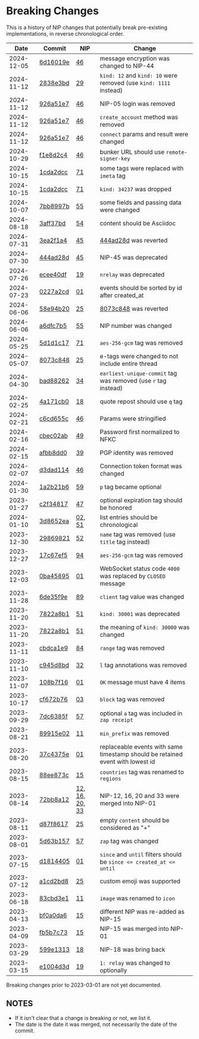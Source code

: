 # Breaking Changes

This is a history of NIP changes that potentially break pre-existing implementations, in
reverse chronological order.

| Date        | Commit    | NIP      | Change |
| ----------- | --------- | -------- | ------ |
| 2024-12-05  | [6d16019e](https://github.com/nostr-protocol/nips/commit/6d16019e) | [46](46.md) | message encryption was changed to NIP-44 |
| 2024-11-12  | [2838e3bd](https://github.com/nostr-protocol/nips/commit/2838e3bd) | [29](29.md) | `kind: 12` and `kind: 10` were removed (use `kind: 1111` instead) |
| 2024-11-12  | [926a51e7](https://github.com/nostr-protocol/nips/commit/926a51e7) | [46](46.md) | NIP-05 login was removed |
| 2024-11-12  | [926a51e7](https://github.com/nostr-protocol/nips/commit/926a51e7) | [46](46.md) | `create_account` method was removed |
| 2024-11-12  | [926a51e7](https://github.com/nostr-protocol/nips/commit/926a51e7) | [46](46.md) | `connect` params and result were changed |
| 2024-10-29  | [f1e8d2c4](https://github.com/nostr-protocol/nips/commit/f1e8d2c4) | [46](46.md) | bunker URL should use `remote-signer-key` |
| 2024-10-15  | [1cda2dcc](https://github.com/nostr-protocol/nips/commit/1cda2dcc) | [71](71.md) | some tags were replaced with `imeta` tag |
| 2024-10-15  | [1cda2dcc](https://github.com/nostr-protocol/nips/commit/1cda2dcc) | [71](71.md) | `kind: 34237` was dropped |
| 2024-10-07  | [7bb8997b](https://github.com/nostr-protocol/nips/commit/7bb8997b) | [55](55.md) | some fields and passing data were changed |
| 2024-08-18  | [3aff37bd](https://github.com/nostr-protocol/nips/commit/3aff37bd) | [54](54.md) | content should be Asciidoc |
| 2024-07-31  | [3ea2f1a4](https://github.com/nostr-protocol/nips/commit/3ea2f1a4) | [45](45.md) | [444ad28d](https://github.com/nostr-protocol/nips/commit/444ad28d) was reverted |
| 2024-07-30  | [444ad28d](https://github.com/nostr-protocol/nips/commit/444ad28d) | [45](45.md) | NIP-45 was deprecated |
| 2024-07-26  | [ecee40df](https://github.com/nostr-protocol/nips/commit/ecee40df) | [19](19.md) | `nrelay` was deprecated |
| 2024-07-23  | [0227a2cd](https://github.com/nostr-protocol/nips/commit/0227a2cd) | [01](01.md) | events should be sorted by id after created_at |
| 2024-06-06  | [58e94b20](https://github.com/nostr-protocol/nips/commit/58e94b20) | [25](25.md) | [8073c848](https://github.com/nostr-protocol/nips/commit/8073c848) was reverted |
| 2024-06-06  | [a6dfc7b5](https://github.com/nostr-protocol/nips/commit/a6dfc7b5) | [55](55.md) | NIP number was changed |
| 2024-05-25  | [5d1d1c17](https://github.com/nostr-protocol/nips/commit/5d1d1c17) | [71](71.md) | `aes-256-gcm` tag was removed |
| 2024-05-07  | [8073c848](https://github.com/nostr-protocol/nips/commit/8073c848) | [25](25.md) | e-tags were changed to not include entire thread |
| 2024-04-30  | [bad88262](https://github.com/nostr-protocol/nips/commit/bad88262) | [34](34.md) | `earliest-unique-commit` tag was removed (use `r` tag instead) |
| 2024-02-25  | [4a171cb0](https://github.com/nostr-protocol/nips/commit/4a171cb0) | [18](18.md) | quote repost should use `q` tag |
| 2024-02-21  | [c6cd655c](https://github.com/nostr-protocol/nips/commit/c6cd655c) | [46](46.md) | Params were stringified |
| 2024-02-16  | [cbec02ab](https://github.com/nostr-protocol/nips/commit/cbec02ab) | [49](49.md) | Password first normalized to NFKC |
| 2024-02-15  | [afbb8dd0](https://github.com/nostr-protocol/nips/commit/afbb8dd0) | [39](39.md) | PGP identity was removed |
| 2024-02-07  | [d3dad114](https://github.com/nostr-protocol/nips/commit/d3dad114) | [46](46.md) | Connection token format was changed |
| 2024-01-30  | [1a2b21b6](https://github.com/nostr-protocol/nips/commit/1a2b21b6) | [59](59.md) | `p` tag became optional |
| 2023-01-27  | [c2f34817](https://github.com/nostr-protocol/nips/commit/c2f34817) | [47](47.md) | optional expiration tag should be honored |
| 2024-01-10  | [3d8652ea](https://github.com/nostr-protocol/nips/commit/3d8652ea) | [02](02.md), [51](51.md) | list entries should be chronological |
| 2023-12-30  | [29869821](https://github.com/nostr-protocol/nips/commit/29869821) | [52](52.md) | `name` tag was removed (use `title` tag instead) |
| 2023-12-27  | [17c67ef5](https://github.com/nostr-protocol/nips/commit/17c67ef5) | [94](94.md) | `aes-256-gcm` tag was removed |
| 2023-12-03  | [0ba45895](https://github.com/nostr-protocol/nips/commit/0ba45895) | [01](01.md) | WebSocket status code `4000` was replaced by `CLOSED` message |
| 2023-11-28  | [6de35f9e](https://github.com/nostr-protocol/nips/commit/6de35f9e) | [89](89.md) | `client` tag value was changed |
| 2023-11-20  | [7822a8b1](https://github.com/nostr-protocol/nips/commit/7822a8b1) | [51](51.md) | `kind: 30001` was deprecated |
| 2023-11-20  | [7822a8b1](https://github.com/nostr-protocol/nips/commit/7822a8b1) | [51](51.md) | the meaning of `kind: 30000` was changed |
| 2023-11-11  | [cbdca1e9](https://github.com/nostr-protocol/nips/commit/cbdca1e9) | [84](84.md) | `range` tag was removed |
| 2023-11-10  | [c945d8bd](https://github.com/nostr-protocol/nips/commit/c945d8bd) | [32](32.md) | `l` tag annotations was removed |
| 2023-11-07  | [108b7f16](https://github.com/nostr-protocol/nips/commit/108b7f16) | [01](01.md) | `OK` message must have 4 items |
| 2023-10-17  | [cf672b76](https://github.com/nostr-protocol/nips/commit/cf672b76) | [03](03.md) | `block` tag was removed |
| 2023-09-29  | [7dc6385f](https://github.com/nostr-protocol/nips/commit/7dc6385f) | [57](57.md) | optional `a` tag was included in `zap receipt` |
| 2023-08-21  | [89915e02](https://github.com/nostr-protocol/nips/commit/89915e02) | [11](11.md) | `min_prefix` was removed |
| 2023-08-20  | [37c4375e](https://github.com/nostr-protocol/nips/commit/37c4375e) | [01](01.md) | replaceable events with same timestamp should be retained event with lowest id |
| 2023-08-15  | [88ee873c](https://github.com/nostr-protocol/nips/commit/88ee873c) | [15](15.md) | `countries` tag was renamed to `regions` |
| 2023-08-14  | [72bb8a12](https://github.com/nostr-protocol/nips/commit/72bb8a12) | [12](12.md), [16](16.md), [20](20.md), [33](33.md) | NIP-12, 16, 20 and 33 were merged into NIP-01 |
| 2023-08-11  | [d87f8617](https://github.com/nostr-protocol/nips/commit/d87f8617) | [25](25.md) | empty `content` should be considered as "+" |
| 2023-08-01  | [5d63b157](https://github.com/nostr-protocol/nips/commit/5d63b157) | [57](57.md) | `zap` tag was changed |
| 2023-07-15  | [d1814405](https://github.com/nostr-protocol/nips/commit/d1814405) | [01](01.md) | `since` and `until` filters should be `since <= created_at <= until` |
| 2023-07-12  | [a1cd2bd8](https://github.com/nostr-protocol/nips/commit/a1cd2bd8) | [25](25.md) | custom emoji was supported |
| 2023-06-18  | [83cbd3e1](https://github.com/nostr-protocol/nips/commit/83cbd3e1) | [11](11.md) | `image` was renamed to `icon` |
| 2023-04-13  | [bf0a0da6](https://github.com/nostr-protocol/nips/commit/bf0a0da6) | [15](15.md) | different NIP was re-added as NIP-15 |
| 2023-04-09  | [fb5b7c73](https://github.com/nostr-protocol/nips/commit/fb5b7c73) | [15](15.md) | NIP-15 was merged into NIP-01 |
| 2023-03-29  | [599e1313](https://github.com/nostr-protocol/nips/commit/599e1313) | [18](18.md) | NIP-18 was bring back |
| 2023-03-15  | [e1004d3d](https://github.com/nostr-protocol/nips/commit/e1004d3d) | [19](19.md) | `1: relay` was changed to optionally |

Breaking changes prior to 2023-03-01 are not yet documented.

## NOTES

- If it isn't clear that a change is breaking or not, we list it.
- The date is the date it was merged, not necessarily the date of the commit.

